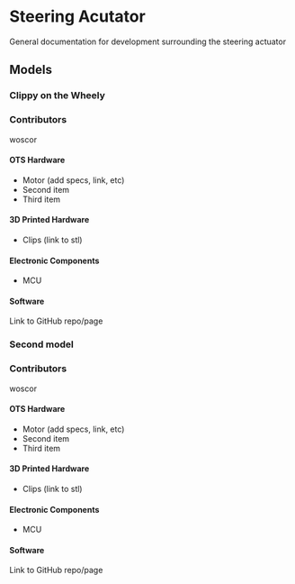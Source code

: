 # Steering Acutator
General documentation for development surrounding the steering actuator


## Models

### Clippy on the Wheely

### Contributors
woscor

#### OTS Hardware

- Motor (add specs, link, etc)
- Second item
- Third item

#### 3D Printed Hardware

- Clips (link to stl)


#### Electronic Components

- MCU

#### Software

Link to GitHub repo/page


### Second model 

### Contributors
woscor

#### OTS Hardware

- Motor (add specs, link, etc)
- Second item
- Third item

#### 3D Printed Hardware

- Clips (link to stl) 


#### Electronic Components

- MCU

#### Software

Link to GitHub repo/page
